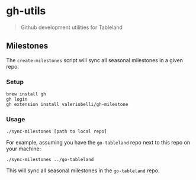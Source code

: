 # gh-utils

> Github development utilities for Tableland

## Milestones

The `create-milestones` script will sync all seasonal milestones in a given repo.

### Setup

```
brew install gh
gh login
gh extension install valeriobelli/gh-milestone
```

### Usage

```
./sync-milestones [path to local repo]
```

For example, assuming you have the `go-tableland` repo next to this repo on your machine:

```
./sync-milestones ../go-tableland
```

This will sync all seasonal milestones in the `go-tableland` repo.
